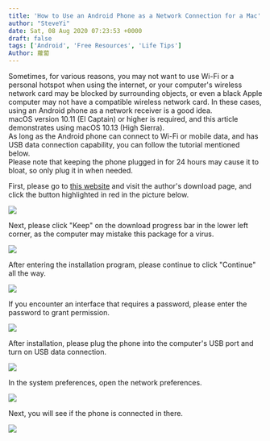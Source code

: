 ```yaml
---
title: 'How to Use an Android Phone as a Network Connection for a Mac'
author: "SteveYi"
date: Sat, 08 Aug 2020 07:23:53 +0000
draft: false
tags: ['Android', 'Free Resources', 'Life Tips']
Author: 蘿蔔
---
```


Sometimes, for various reasons, you may not want to use Wi-Fi or a personal hotspot when using the internet, or your computer's wireless network card may be blocked by surrounding objects, or even a black Apple computer may not have a compatible wireless network card. In these cases, using an Android phone as a network receiver is a good idea.  
macOS version 10.11 (El Captain) or higher is required, and this article demonstrates using macOS 10.13 (High Sierra).  
As long as the Android phone can connect to Wi-Fi or mobile data, and has USB data connection capability, you can follow the tutorial mentioned below.  
Please note that keeping the phone plugged in for 24 hours may cause it to bloat, so only plug it in when needed.  

First, please go to [this website](https://joshuawise.com/horndis#available_versions) and visit the author's download page, and click the button highlighted in red in the picture below.

[![](https://blog.steveyi.net/wp-content/uploads/media/blog/2020080807285442.png)](https://joshuawise.com/horndis#available_versions)

Next, please click "Keep" on the download progress bar in the lower left corner, as the computer may mistake this package for a virus.

![](https://static-a1.steveyi.net/media/blog/2020080806512846.png)

After entering the installation program, please continue to click "Continue" all the way.

![](https://static-a1.steveyi.net/media/blog/2020080806513465.png)

If you encounter an interface that requires a password, please enter the password to grant permission.

![](https://static-a1.steveyi.net/media/blog/2020080806514925.png)

After installation, please plug the phone into the computer's USB port and turn on USB data connection.

![](https://blog.steveyi.net/wp-content/uploads/media/blog/2020080807171991-scaled.jpg)

In the system preferences, open the network preferences.

![](https://blog.steveyi.net/wp-content/uploads/media/blog/2020080807085471.png)

Next, you will see if the phone is connected in there.

![](https://static-a1.steveyi.net/media/blog/2020080806520553.png)
